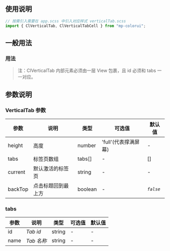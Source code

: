 ## 使用说明

```jsx
// 按需引入需要在 app.scss 中引入对应样式 verticalTab.scss
import { ClVerticalTab, ClVerticalTabCell } from "mp-colorui";
```

## 一般用法

### 用法

> 注：ClVerticalTab 内部元素必须由一层 View 包裹，且 id 必须和 tabs 一一对应。

<CodeShow componentName='verticalTab' />

## 参数说明

### VerticalTab 参数

| 参数    | 说明               | 类型    | 可选值               | 默认值    |
| ------- | ------------------ | ------- | -------------------- | --------- |
| height  | 高度               | number  | 'full'(代表撑满屏幕) | -         | - |
| tabs    | 标签页数组         | tabs[]  | -                    | []        |
| current | 默认激活的标签页   | string  | -                    | -         |
| backTop | 点击标题回到最上方 | boolean | -                    | _`false`_ |

### tabs

| 参数 | 说明       | 类型   | 可选值 | 默认值 |
| ---- | ---------- | ------ | ------ | ------ |
| id   | _Tab id_   | string | -      | -      |
| name | _Tab 名称_ | string | -      | -      |

<FloatPhone url="https://yinliangdream.github.io/mp-colorui-h5-demo/#/pages/components/verticalTab/index" />
